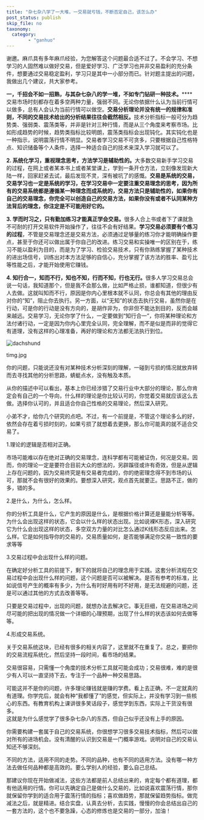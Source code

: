 ```yaml
---
title: "杂七杂八学了一大堆，一交易就亏钱，不断否定自己，该怎么办"
post_status: publish
skip_file: no
taxonomy:
  category:
        - "ganhuo"
---
```


谢邀。麻爪具有多年麻爪经验，为您解答这个问题最合适不过了。不会学习、不想学习的人固然难以做好交易，但是爱好学习、广泛学习也并非交易盈利的充分条件，想要通过交易稳定盈利，学习只是其中一小部分而已。针对题主提出的问题，我做出几个建议，共大家参考。

**一，千招会不如一招熟，与其杂七杂八的学一堆，不如专门钻研一种技术。**​**​**交易市场时刻都存在着多空两种力量，强弱不同。无论你依据什么认为当前行情可以做多，总有人会认为当前行情可以做空。**交易分析理论并没有统一的规律和准则，不同的交易技术给出的分析结果往往会截然相反。**​技术分析指标一般可分为趋势类、强弱类、震荡类等，并非是针对三种行情，而是从三个角度来考察市场。比如形成趋势的时候，趋势类指标比较明朗，震荡类指标会出现钝化。其实钝化也是一种指示，说明震荡行情不明显。交易者学习交易不可贪多，只要根据自己性格特点、知识储备等个人条件，选择一种适合自己的技术来深入学习就可以了。

**2\. 系统化学习，重视理念思考，方法学习是辅助性的。​**​大多数交易新手学习交易的过程，在网上或者某本书上或者某堂课上，学到一条开仓方法，立刻像发现新大陆一样，回家赶紧去试，最后发现不灵，深有被坑了的感慨。**交易是系统的交易，交易学习也一定是系统的学习，在学习交易中一定要注重交易理念的思考，因为所有的交易系统都是遵循某一种理念而成系统的，交易方法只是辅助性的，如果你有自己的交易理念，你完全可以创造自己的交易方法，如果你没有或者不认同某种方法背后的理念，你注定是不可能用好它的。**

​**3\. 学而时习之，只有勤加练习才能真正学会交易。**​很多人合上书或者下了课就急不可耐的打开交易软件开始操作了，往往不会有好结果。**学习交易必须要有个练习的过程**，不管是交易理念还是交易方法，必须通过足够量的练习你才能明确操作要点，甚至于你还可以做出属于你自己的改进。练习交易和实操唯一的区别在于，练习不能以盈利为目的，而是为了学习、检验交易技术，只有你熟练掌握了某种技术的进出场信号，训练出对本方法足够的自信心，充分掌握了该方法的胜率、盈亏比等性能之后，才能开始使用它赚钱。

**4\. 知行合一，知而不行，知也不知，行而不知，行也无行。​**​很多人学习交易总会说一句话，我知道那个，但是我不会那么做，比如严格止损，谁都知道，但很少有人去做。这就叫知而不行，原因是你内心里根本就不认同，你总会有其他的理由反对你的“知”，阻止你去执行。另一方面，以“无知”的状态去执行交易，虽然你是在行动，可是你的行动是没有方向的，是胡作非为，你非但不能达到目的，反而会越来越远。交易学习，无论你学了什么，一定要做到“知行合一”，你将某种理论和方法付诸行动，一定是因为你内心里完全认同，完全理解，而不是似是而非的觉得它有道理，没有这样的心理准备，再好的理论和方法都无法执行到位。

![dachshund](https://cdn.fendou.la/funstoutiao/2020/12/151223908.jpg "timg.jpg")

timg.jpg

你的问题，只能说还没有对某种技术分析深刻的理解，一碰到亏损的情况就放弃转而去寻找其他的分析思路，蜻蜓点水，没有触及本质。

从你的描述中可以看出，基本上你已经涉猎了交易行业中大部分的理论，那么你肯定会有自己的一个导向，什么样的理论是你比较认可的，你觉着交易就应该这么去做。选择你认可的，并且适合你自己性格的交易理论，然后深入研究。

小弟不才，给你几个研究的点吧。不过，有一个前提是，不管这个理论多么的好，依然会存在着亏损时刻的，如果亏损了就想着去更换，那么你可能真的就不适合交易了。

1.理论的逻辑是否相对正确。

市场可能难以存在绝对正确的交易理念，连科学都有可能被证伪，何况是交易。因而，你的理论一定是要符合目前大众的想法的，另辟蹊径或许有奇效，但是从逻辑上存在问题的，因为交易终究是有交易者完成的，你的绝密理念得不到市场的认可，那就不会有很好的效果的。要想深入研究，观点首先就要正。思路不正，做的多，错的多。

2.是什么，为什么，怎么样。

你的分析工具是什么，它产生的原因是什么，是根据价格计算还是量能分析等等。为什么会出现这样的状态，它会以什么样的状态出现。比如说裸K形态，深入研究它为什么会出现这样的状态，多空双方力量的对比怎么通过K线形态反应出来。怎么样。它是如何指导你的交易的，交易质量如何，是否能够满足你交易一致性的要求等等

3.交易过程中会出现什么样的问题。

在确定好分析工具的前提下，剩下的就将自己的理念用于实践。这套分析流程在交易过程中会出现什么样的问题，这个问题是否可以被解决。是否有参考的标准，比如说信号产生的概率有多少，为什么有时好用有时不好用，是无法规避的问题，还是可以通过其他的方式去改善等等。

只要是交易过程中，出现的问题，就想办法去解决它。事无巨细，在交易进场之间尽可能的把出现的情况做一个详细的心理预期，出现了什么样的状态该如何去做等等。

4.形成交易系统。

关于交易系统这块，已经有很多的相关内容了，这里就不在重复了。总之，要把你的交易流程系统化，然后坚持一段时间，看市场的结果。

交易很容易，只需懂一个角度的技术分析工具就可能会成功；交易很难，难的是很少有人可以一直坚持下去，专注于一个品种一种交易思路。

可能这并不是你的问题，许多理论赚钱就是赚的学费。看上去正确，不一定就真的有道理。你学完后，就会有种“我都懂了”的感觉，但实际上，并没有学习到一些核心的东西。有教育机构上课讲很多笑话段子，感觉学到东西，实际上干货没有很多。  
这就是为什么感觉学了很多杂七杂八的东西，但自己似乎还没有上手的原因。

你需要构建一套属于自己的交易系统，你很想学习很多交易技术指标，然后可以做对所有的进场机会。没有清醒的认识到交易是一门概率游戏。说明对自己的交易认知还不够深刻。

不同的方法，适用不同的走势。不同的品种，也有不同的适用方法。没有哪一种方法去做任何品种都是高效的。要么学别人的经验，要么自己总结。

那建议你现在开始做减法，这些方法都是前人总结出来的，肯定每个都有道理，都有他适用的行情。你可以先确定自己是做什么交易的，比如说喜欢震荡行情，那你就保留你学到的适合用于震荡行情的指标；喜欢做趋势，那就保留趋势指标。做完减法之后，就是精进。结合实盘，认真去分析，去实践，慢慢的你会总结出自己的一套方法的，这个也不要急躁，心态的修炼也是交易的一部分，加油！
